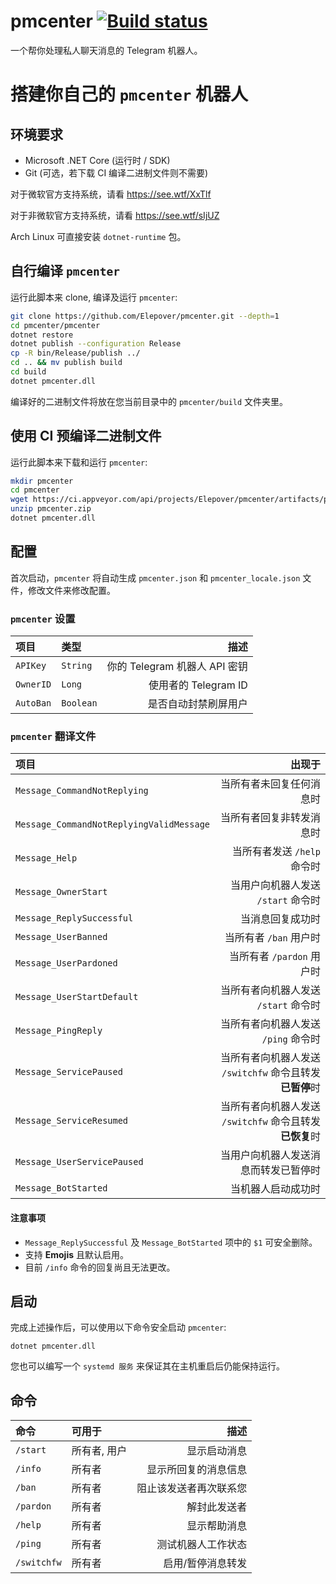 # pmcenter [![Build status](https://ci.appveyor.com/api/projects/status/gmbdiackw0563980?svg=true)](https://ci.appveyor.com/project/Elepover/pmcenter)

一个帮你处理私人聊天消息的 Telegram 机器人。

# 搭建你自己的 `pmcenter` 机器人

## 环境要求

- Microsoft .NET Core (运行时 / SDK)
- Git (可选，若下载 CI 编译二进制文件则不需要)

对于微软官方支持系统，请看 https://see.wtf/XxTlf

对于非微软官方支持系统，请看 https://see.wtf/sIjUZ

Arch Linux 可直接安装 `dotnet-runtime` 包。

## 自行编译 `pmcenter`

运行此脚本来 clone, 编译及运行 `pmcenter`:

```bash
git clone https://github.com/Elepover/pmcenter.git --depth=1
cd pmcenter/pmcenter
dotnet restore
dotnet publish --configuration Release
cp -R bin/Release/publish ../
cd .. && mv publish build
cd build
dotnet pmcenter.dll
```

编译好的二进制文件将放在您当前目录中的 `pmcenter/build` 文件夹里。

## 使用 CI 预编译二进制文件

运行此脚本来下载和运行 `pmcenter`:

```bash
mkdir pmcenter
cd pmcenter
wget https://ci.appveyor.com/api/projects/Elepover/pmcenter/artifacts/pmcenter.zip
unzip pmcenter.zip
dotnet pmcenter.dll
```

## 配置

首次启动，`pmcenter` 将自动生成 `pmcenter.json` 和 `pmcenter_locale.json` 文件，修改文件来修改配置。

### `pmcenter` 设置

| 项目 | 类型 | 描述 |
| :---- | :----- | ----:|
| `APIKey` | `String` | 你的 Telegram 机器人 API 密钥 |
| `OwnerID` | `Long` | 使用者的 Telegram ID |
| `AutoBan` | `Boolean` | 是否自动封禁刷屏用户 |

### `pmcenter` 翻译文件

| 项目 | 出现于 |
| :---- | ----: |
| `Message_CommandNotReplying` | 当所有者未回复任何消息时 |
| `Message_CommandNotReplyingValidMessage` | 当所有者回复非转发消息时 |
| `Message_Help` | 当所有者发送 `/help` 命令时 |
| `Message_OwnerStart` | 当用户向机器人发送 `/start` 命令时 |
| `Message_ReplySuccessful` | 当消息回复成功时 |
| `Message_UserBanned` | 当所有者 `/ban` 用户时 |
| `Message_UserPardoned` | 当所有者 `/pardon` 用户时 |
| `Message_UserStartDefault` | 当所有者向机器人发送 `/start` 命令时 |
| `Message_PingReply` | 当所有者向机器人发送 `/ping` 命令时 |
| `Message_ServicePaused` | 当所有者向机器人发送 `/switchfw` 命令且转发**已暂停**时 |
| `Message_ServiceResumed` | 当所有者向机器人发送 `/switchfw` 命令且转发**已恢复**时 |
| `Message_UserServicePaused` | 当用户向机器人发送消息而转发已暂停时 |
| `Message_BotStarted` | 当机器人启动成功时 |

#### 注意事项

- `Message_ReplySuccessful` 及 `Message_BotStarted` 项中的 `$1` 可安全删除。
- 支持 **Emojis** 且默认启用。
- 目前 `/info` 命令的回复尚且无法更改。

## 启动

完成上述操作后，可以使用以下命令安全启动 `pmcenter`:

`dotnet pmcenter.dll`

您也可以编写一个 `systemd 服务` 来保证其在主机重启后仍能保持运行。

## 命令

| 命令 | 可用于 | 描述 |
| :---- | :---- | ----: |
| `/start` | 所有者, 用户 | 显示启动消息 |
| `/info` | 所有者 | 显示所回复的消息信息 |
| `/ban` | 所有者 | 阻止该发送者再次联系您 |
| `/pardon` | 所有者 | 解封此发送者 |
| `/help` | 所有者 | 显示帮助消息 |
| `/ping` | 所有者 | 测试机器人工作状态 |
| `/switchfw` | 所有者 | 启用/暂停消息转发 |
